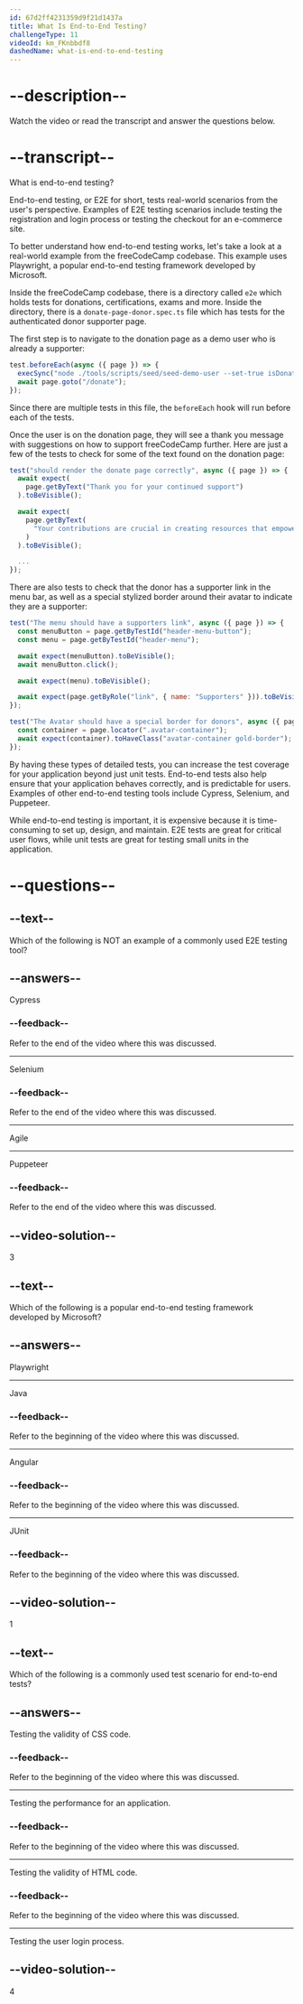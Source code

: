 ```yaml
---
id: 67d2ff4231359d9f21d1437a
title: What Is End-to-End Testing?
challengeType: 11
videoId: km_FKnbbdf8
dashedName: what-is-end-to-end-testing
---
```


# --description--

Watch the video or read the transcript and answer the questions below.

# --transcript--

What is end-to-end testing?

End-to-end testing, or E2E for short, tests real-world scenarios from the user's perspective. Examples of E2E testing scenarios include testing the registration and login process or testing the checkout for an e-commerce site.

To better understand how end-to-end testing works, let's take a look at a real-world example from the freeCodeCamp codebase. This example uses Playwright, a popular end-to-end testing framework developed by Microsoft.

Inside the freeCodeCamp codebase, there is a directory called `e2e` which holds tests for donations, certifications, exams and more. Inside the directory, there is a `donate-page-donor.spec.ts` file which has tests for the authenticated donor supporter page.

The first step is to navigate to the donation page as a demo user who is already a supporter:

```js
test.beforeEach(async ({ page }) => {
  execSync("node ./tools/scripts/seed/seed-demo-user --set-true isDonating");
  await page.goto("/donate");
});
```

Since there are multiple tests in this file, the `beforeEach` hook will run before each of the tests.

Once the user is on the donation page, they will see a thank you message with suggestions on how to support freeCodeCamp further. Here are just a few of the tests to check for some of the text found on the donation page:

```js
test("should render the donate page correctly", async ({ page }) => {
  await expect(
    page.getByText("Thank you for your continued support")
  ).toBeVisible();

  await expect(
    page.getByText(
      "Your contributions are crucial in creating resources that empower millions of people to learn new skills and support their families."
    )
  ).toBeVisible();

  ...
});
```

There are also tests to check that the donor has a supporter link in the menu bar, as well as a special stylized border around their avatar to indicate they are a supporter:

```js
test("The menu should have a supporters link", async ({ page }) => {
  const menuButton = page.getByTestId("header-menu-button");
  const menu = page.getByTestId("header-menu");

  await expect(menuButton).toBeVisible();
  await menuButton.click();

  await expect(menu).toBeVisible();

  await expect(page.getByRole("link", { name: "Supporters" })).toBeVisible();
});

test("The Avatar should have a special border for donors", async ({ page }) => {
  const container = page.locator(".avatar-container");
  await expect(container).toHaveClass("avatar-container gold-border");
});
```

By having these types of detailed tests, you can increase the test coverage for your application beyond just unit tests. End-to-end tests also help ensure that your application behaves correctly, and is predictable for users. Examples of other end-to-end testing tools include Cypress, Selenium, and Puppeteer.

While end-to-end testing is important, it is expensive because it is time-consuming to set up, design, and maintain. E2E tests are great for critical user flows, while unit tests are great for testing small units in the application.

# --questions--

## --text--

Which of the following is NOT an example of a commonly used E2E testing tool?

## --answers--

Cypress

### --feedback--

Refer to the end of the video where this was discussed.

---

Selenium

### --feedback--

Refer to the end of the video where this was discussed.

---

Agile

---

Puppeteer

### --feedback--

Refer to the end of the video where this was discussed.

## --video-solution--

3

## --text--

Which of the following is a popular end-to-end testing framework developed by Microsoft?

## --answers--

Playwright

---

Java

### --feedback--

Refer to the beginning of the video where this was discussed.

---

Angular

### --feedback--

Refer to the beginning of the video where this was discussed.

---

JUnit

### --feedback--

Refer to the beginning of the video where this was discussed.

## --video-solution--

1

## --text--

Which of the following is a commonly used test scenario for end-to-end tests?

## --answers--

Testing the validity of CSS code.

### --feedback--

Refer to the beginning of the video where this was discussed.

---

Testing the performance for an application.

### --feedback--

Refer to the beginning of the video where this was discussed.

---

Testing the validity of HTML code.

### --feedback--

Refer to the beginning of the video where this was discussed.

---

Testing the user login process.

## --video-solution--

4
